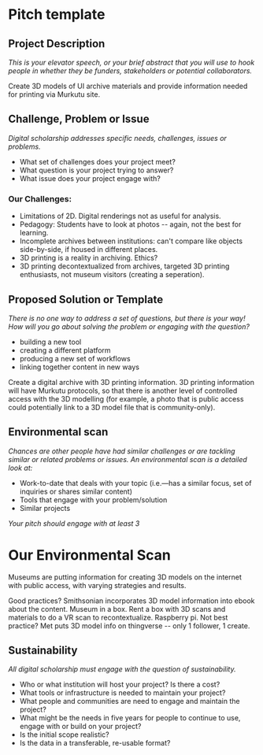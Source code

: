 # Pitch template

## Project Description

*This is your elevator speech, or your brief abstract that you will use to hook people in whether they be funders, stakeholders or potential collaborators.*

Create 3D models of UI archive materials and provide information needed for printing via Murkutu site. 

## Challenge, Problem or Issue

*Digital scholarship addresses specific needs, challenges, issues or problems.*

- What set of challenges does your project meet?
- What question is your project trying to answer?
- What issue does your project engage with?

### Our Challenges: 
- Limitations of 2D. Digital renderings not as useful for analysis. 
- Pedagogy: Students have to look at photos -- again, not the best for learning. 
- Incomplete archives between institutions: can't compare like objects side-by-side, if housed in different places. 
- 3D printing is a reality in archiving. Ethics?
- 3D printing decontextualized from archives, targeted 3D printing enthusiasts, not museum visitors (creating a seperation). 

## Proposed Solution or Template

*There is no one way to address a set of questions, but there is your way! How will you go about solving the problem or engaging with the question?*

- building a new tool
- creating a different platform
- producing a new set of workflows
- linking together content in new ways

Create a digital archive with 3D printing information. 3D printing information will have Murkutu protocols, so that there is another level of controlled access with the 3D modelling (for example, a photo that is public access could potentially link to a 3D model file that is community-only). 

## Environmental scan

*Chances are other people have had similar challenges or are tackling similar or related problems or issues. An environmental scan is a detailed look at:*
- Work-to-date that deals with your topic (i.e.—has a similar focus, set of inquiries or shares similar content)
- Tools that engage with your problem/solution
- Similar projects

*Your pitch should engage with at least 3*

# Our Environmental Scan
Museums are putting information for creating 3D models on the internet with public access, with varying strategies and results. 

Good practices? Smithsonian incorporates 3D model information into ebook about the content. 
Museum in a box. Rent a box with 3D scans and materials to do a VR scan to recontextualize. Raspberry pi. 
Not best practice? Met puts 3D model info on thingverse -- only 1 follower, 1 create. 

## Sustainability

*All digital scholarship must engage with the question of sustainability.*

- Who or what institution will host your project? Is there a cost?
- What tools or infrastructure is needed to maintain your project?
- What people and communities are need to engage and maintain the project?
- What might be the needs in five years for people to continue to use, engage with or build on your project?
- Is the initial scope realistic?
- Is the data in a transferable, re-usable format?

